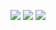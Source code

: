 ![](https://github.com/phamducminh/100-days-algorithm/blob/master/resources/string-construction-1.png)
![](https://github.com/phamducminh/100-days-algorithm/blob/master/resources/string-construction-2.png)
![](https://github.com/phamducminh/100-days-algorithm/blob/master/resources/string-construction-3.png)
